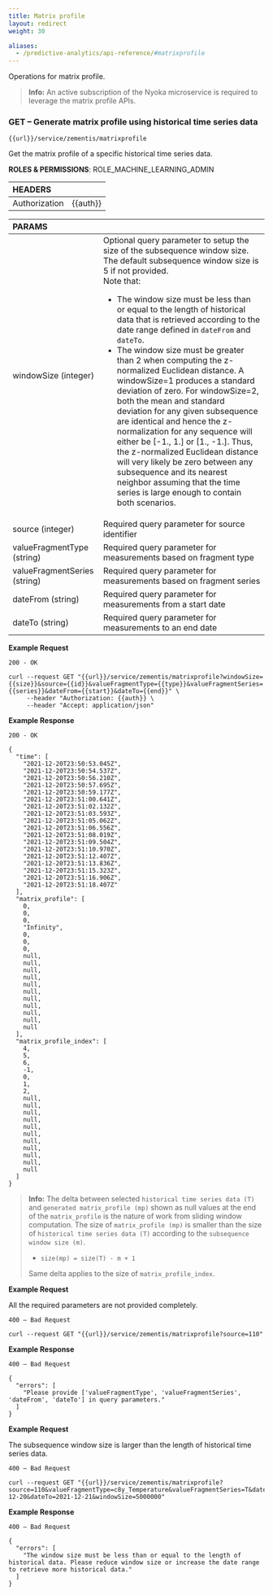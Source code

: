 ```yaml
---
title: Matrix profile
layout: redirect
weight: 30

aliases:
  - /predictive-analytics/api-reference/#matrixprofile
---
```


Operations for matrix profile.

>**Info:** An active subscription of the Nyoka microservice is required to leverage the matrix profile APIs.

### GET – Generate matrix profile using historical time series data

```
{{url}}/service/zementis/matrixprofile
```

Get the matrix profile of a specific historical time series data.


**ROLES & PERMISSIONS**: ROLE_MACHINE_LEARNING_ADMIN

|HEADERS||
|:---|:---|
|Authorization|{{auth}}

|PARAMS||
|:---|:---|
|windowSize (integer)| Optional query parameter to setup the size of the subsequence window size. The default subsequence window size is 5 if not provided. </br>Note that: <ul><li>The window size must be less than or equal to the length of historical data that is retrieved according to the date range defined in ```dateFrom``` and ```dateTo```.</li><li>The window size must be greater than 2 when computing the z-normalized Euclidean distance. A windowSize=1 produces a standard deviation of zero. For windowSize=2, both the mean and standard deviation for any given subsequence are identical and hence the z-normalization for any sequence will either be [-1., 1.] or [1., -1.]. Thus, the z-normalized Euclidean distance will very likely be zero between any subsequence and its nearest neighbor assuming that the time series is large enough to contain both scenarios.</li></ul>
|source (integer)|Required query parameter for source identifier
|valueFragmentType (string)|Required query parameter for measurements based on fragment type
|valueFragmentSeries (string)|Required query parameter for measurements based on fragment series
|dateFrom (string)|Required query parameter for measurements from a start date
|dateTo (string)|Required query parameter for measurements to an end date

**Example Request**

```
200 - OK

curl --request GET "{{url}}/service/zementis/matrixprofile?windowSize={{size}}&source={{id}}&valueFragmentType={{type}}&valueFragmentSeries={{series}}&dateFrom={{start}}&dateTo={{end}}" \
     --header "Authorization: {{auth}} \
     --header "Accept: application/json"
```

**Example Response**

```
200 - OK

{
  "time": [
    "2021-12-20T23:50:53.045Z",
    "2021-12-20T23:50:54.537Z",
    "2021-12-20T23:50:56.210Z",
    "2021-12-20T23:50:57.695Z",
    "2021-12-20T23:50:59.177Z",
    "2021-12-20T23:51:00.641Z",
    "2021-12-20T23:51:02.132Z",
    "2021-12-20T23:51:03.593Z",
    "2021-12-20T23:51:05.062Z",
    "2021-12-20T23:51:06.556Z",
    "2021-12-20T23:51:08.019Z",
    "2021-12-20T23:51:09.504Z",
    "2021-12-20T23:51:10.970Z",
    "2021-12-20T23:51:12.407Z",
    "2021-12-20T23:51:13.836Z",
    "2021-12-20T23:51:15.323Z",
    "2021-12-20T23:51:16.906Z",
    "2021-12-20T23:51:18.407Z"
  ],
  "matrix_profile": [
    0,
    0,
    0,
    "Infinity",
    0,
    0,
    0,
    null,
    null,
    null,
    null,
    null,
    null,
    null,
    null,
    null,
    null,
    null
  ],
  "matrix_profile_index": [
    4,
    5,
    6,
    -1,
    0,
    1,
    2,
    null,
    null,
    null,
    null,
    null,
    null,
    null,
    null,
    null,
    null,
    null
  ]
}
```
>**Info:**
> The delta between selected `historical time series data (T)` and `generated matrix_profile (mp)` shown as null values at the end of the `matrix_profile` is the nature of work from sliding window computation. The size of `matrix_profile (mp)` is smaller than the size of `historical time series data (T)` according to the `subsequence window size (m)`.
>
> - `size(mp) = size(T) - m + 1`
>
> Same delta applies to the size of `matrix_profile_index`.


**Example Request**

All the required parameters are not provided completely.

```
400 – Bad Request

curl --request GET "{{url}}/service/zementis/matrixprofile?source=110"
```

**Example Response**

```
400 – Bad Request

{
  "errors": [
    "Please provide ['valueFragmentType', 'valueFragmentSeries', 'dateFrom', 'dateTo'] in query parameters."
  ]
}
```
**Example Request**

The subsequence window size is larger than the length of historical time series data.

```
400 – Bad Request

curl --request GET "{{url}}/service/zementis/matrixprofile?source=110&valueFragmentType=c8y_Temperature&valueFragmentSeries=T&dateFrom=2021-12-20&dateTo=2021-12-21&windowSize=5000000"
```

**Example Response**

```
400 – Bad Request

{
  "errors": [
    "The window size must be less than or equal to the length of historical data. Please reduce window size or increase the date range to retrieve more historical data."
  ]
}
```
